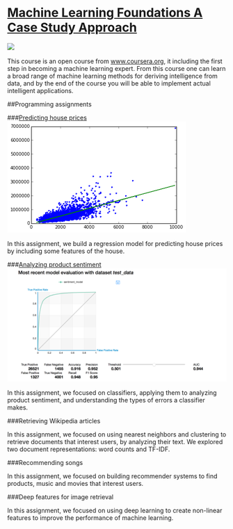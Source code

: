 # <a href="https://www.coursera.org/learn/ml-foundations/home/welcome">Machine Learning Foundations A Case Study Approach</a>

<img src="https://d3njjcbhbojbot.cloudfront.net/api/utilities/v1/imageproxy/https://coursera-course-photos.s3.amazonaws.com/e4/3283d04d0111e5970145eef7ee0b59/gears-818461_1280.jpg?auto=format&dpr=2&w=100&h=100&fit=crop">

This course is an open course from <a href="www.coursera.org">www.coursera.org</a>, it including the first step in becoming a machine learning expert. From this course one can learn a broad range of machine learning methods for deriving intelligence from data, and by the end of the course you will be able to implement actual intelligent applications. 


##Programming assignments

###<a href="Predicting house prices.md">Predicting house prices</a>
<img src="data/images/output_16_1.png">

In this assignment, we build a regression model for predicting house prices by including some features of the house. 


###<a href="Analyzing product sentiment.md">Analyzing product sentiment</a>
<img src="data/images/evaluate_model_1.png">

In this assignment, we focused on classifiers, applying them to analyzing product sentiment, and understanding the types of errors a classifier makes.

###Retrieving Wikipedia articles

In this assignment, we focused on using nearest neighbors and clustering to retrieve documents that interest users, by analyzing their text. We explored two document representations: word counts and TF-IDF. 


###Recommending songs

In this assignment, we focused on building recommender systems to find products, music and movies that interest users. 

###Deep features for image retrieval

In this assignment, we focused on using deep learning to create non-linear features to improve the performance of machine learning. 

